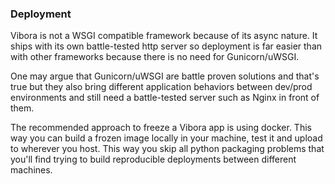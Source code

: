 ### Deployment

Vibora is not a WSGI compatible framework because of its async nature.
It ships with its own battle-tested http server so deployment is far easier
than with other frameworks because there is no need for Gunicorn/uWSGI.

One may argue that Gunicorn/uWSGI are battle proven solutions and that's true
but they also bring different application behaviors between dev/prod
environments and still need a battle-tested server such as Nginx
in front of them.

The recommended approach to freeze a Vibora app is using docker.
This way you can build a frozen image locally in your machine, test it
and upload to wherever you host. This way you skip
all python packaging problems that you'll find trying to build
reproducible deployments between different machines.
